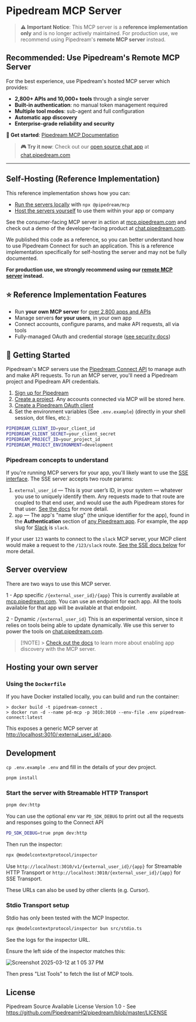 # Pipedream MCP Server

> **⚠️ Important Notice**: This MCP server is a **reference implementation only** and is no longer actively maintained. For production use, we recommend using Pipedream's **remote MCP server** instead.

## Recommended: Use Pipedream's Remote MCP Server

For the best experience, use Pipedream's hosted MCP server which provides:

- **2,800+ APIs and 10,000+ tools** through a single server
- **Built-in authentication**: no manual token management required
- **Multiple tool modes**: sub-agent and full configuration
- **Automatic app discovery**
- **Enterprise-grade reliability and security**

**🚀 Get started**: [Pipedream MCP Documentation](https://pipedream.com/docs/connect/mcp/developers)

> **🎮 Try it now**: Check out our [open source chat app](https://github.com/PipedreamHQ/mcp) at [chat.pipedream.com](https://chat.pipedream.com/)

---

## Self-Hosting (Reference Implementation)

This reference implementation shows how you can:

- [Run the servers locally](#running-the-server-via-npx) with `npx @pipedream/mcp`
- [Host the servers yourself](#hosting-your-own-server) to use them within your app or company

See the consumer-facing MCP server in action at [mcp.pipedream.com](https://mcp.pipedream.com) and check out a demo of the developer-facing product at [chat.pipedream.com](https://chat.pipedream.com).

We published this code as a reference, so you can better understand how to use Pipedream Connect for such an application. This is a reference implementation specifically for self-hosting the server and may not be fully documented.

**For production use, we strongly recommend using our [remote MCP server](https://pipedream.com/docs/connect/mcp/developers) instead.**

## ⭐ Reference Implementation Features

- Run **your own MCP server** for [over 2,800 apps and APIs](https://mcp.pipedream.com)
- Manage servers **for your users**, in your own app
- Connect accounts, configure params, and make API requests, all via tools
- Fully-managed OAuth and credential storage ([see security docs](https://pipedream.com/docs/privacy-and-security/#third-party-oauth-grants-api-keys-and-environment-variables))

## 🚀 Getting Started

Pipedream's MCP servers use the [Pipedream Connect API](https://pipedream.com/docs/connect/) to manage auth and make API requests. To run an MCP server, you'll need a Pipedream project and Pipedream API credentials.

1. [Sign up for Pipedream](https://pipedream.com/auth/signup)
2. [Create a project](https://pipedream.com/docs/workflows/projects/#creating-projects). Any accounts connected via MCP will be stored here.
3. [Create a Pipedream OAuth client](https://pipedream.com/docs/rest-api/auth/#creating-an-oauth-client)
4. Set the environment variables (See `.env.example`) (directly in your shell session, dot files, etc.):

```bash
PIPEDREAM_CLIENT_ID=your_client_id
PIPEDREAM_CLIENT_SECRET=your_client_secret
PIPEDREAM_PROJECT_ID=your_project_id
PIPEDREAM_PROJECT_ENVIRONMENT=development
```

### Pipedream concepts to understand

If you're running MCP servers for your app, you'll likely want to use the [SSE interface](#sse). The SSE server accepts two route params:

1. `external_user_id` — This is your user’s ID, in your system — whatever you use to uniquely identify them. Any requests made to that route are coupled to that end user, and would use the auth Pipedream stores for that user. [See the docs](https://pipedream.com/docs/connect/api/#external-users) for more detail.
2. `app` — The app's "name slug" (the unique identifier for the app), found in the **Authentication** section of [any Pipedream app](https://pipedream.com/apps). For example, the app slug for [Slack](https://pipedream.com/apps/slack) is `slack`.

If your user `123` wants to connect to the `slack` MCP server, your MCP client would make a request to the `/123/slack` route. [See the SSE docs below](#sse) for more detail.

## Server overview

There are two ways to use this MCP server.

1 - App specific
`/{external_user_id}/{app}`
This is currently available at [mcp.pipedream.com](mcp.pipedream.com). You can use an endpoint for each app.
All the tools available for that app will be available at that endpoint.

2 - Dynamic
`/{external_user_id}`
This is an experimental version, since it relies on tools being able to update dynamically.
We use this server to power the tools on [chat.pipedream.com](https://chat.pipedream.com).

> [!NOTE] > [Check out the docs](https://pipedream.com/docs/connect/mcp/app-discovery) to learn more about enabling app discovery with the MCP server.

## Hosting your own server

### Using the `Dockerfile`

If you have Docker installed locally, you can build and run the container:

```console
> docker build -t pipedream-connect .
> docker run -d --name pd-mcp -p 3010:3010 --env-file .env pipedream-connect:latest
```

This exposes a generic MCP server at [http://localhost:3010/:external_user_id/:app](http://localhost:3010/:external_user_id/:app).

## Development

`cp .env.example .env` and fill in the details of your dev project.

```bash
pnpm install
```

### Start the server with Streamable HTTP Transport

```bash
pnpm dev:http
```

You can use the optional env var `PD_SDK_DEBUG` to print out all the requests and responses going to the Connect API

```bash
PD_SDK_DEBUG=true pnpm dev:http
```

Then run the inspector:

```bash
npx @modelcontextprotocol/inspector
```

Use `http://localhost:3010/v1/{external_user_id}/{app}` for Streamable HTTP Transport or `http://localhost:3010/{external_user_id}/{app}` for SSE Transport.

These URLs can also be used by other clients (e.g. Cursor).

### Stdio Transport setup

Stdio has only been tested with the MCP Inspector.

```bash
npx @modelcontextprotocol/inspector bun src/stdio.ts
```

See the logs for the inspector URL.

Ensure the left side of the inspector matches this:

![Screenshot 2025-03-12 at 1 05 37 PM](https://github.com/user-attachments/assets/cc650999-353c-45da-add8-7d8de867d6ed)

Then press "List Tools" to fetch the list of MCP tools.

## License

Pipedream Source Available License Version 1.0 - See https://github.com/PipedreamHQ/pipedream/blob/master/LICENSE
